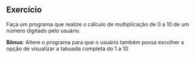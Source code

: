 ## Exercício

Faça um programa que realize o cálculo de multiplicação de 0 a 10 de um número
digitado pelo usuário.

**Bônus**: Altere o programa para que o usuário também possa escolher a opção de
visualizar a tabuada completa do 1 a 10